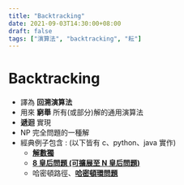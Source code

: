 ```yaml
---
title: "Backtracking"
date: 2021-09-03T14:30:00+08:00
draft: false
tags: ["演算法", "backtracking", "耘"]
---
```

# Backtracking

- 譯為 **回溯演算法**
- 用來 **窮舉** 所有(或部分)解的通用演算法
- **遞迴** 實現
- NP 完全問題的一種解
- 經典例子包含 : (以下皆有 c、python、java 實作)
    + **[解數獨](https://hackmd.io/@OoMarkoO/HJiyl0ybt)**
    + **[8 皇后問題 (可擴展至 N 皇后問題)](https://hackmd.io/@OoMarkoO/SyQ2NosbF)**
    + 哈密頓路徑、**[哈密頓環問題](https://hackmd.io/@OoMarkoO/BkV-ZijZt)**
